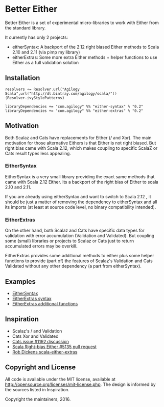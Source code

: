 # Better Either

Better Either is a set of experimental micro-libraries to work with Either from the standard library.

It currently has only 2 projects:

- eitherSyntax: A backport of the 2.12 right biased Either methods to Scala 2.10 and 2.11 (via pimp my library)
- eitherExtras: Some more extra Either methods + helper functions to use Either as a full validation solution

## Installation

```
resolvers += Resolver.url("Agilogy Scala",url("http://dl.bintray.com/agilogy/scala/"))(Resolver.ivyStylePatterns)

libraryDependencies += "com.agilogy" %% "either-syntax" % "0.2"
libraryDependencies += "com.agilogy" %% "either-extras" % "0.2"
```

## Motivation

Both Scalaz and Cats have replacements for Either (\/ and Xor). The main motivation for those alternative Eithers is
that Either is not right biased. But right bias came with Scala 2.12, which makes coupling to specific ScalaZ or
Cats result types less appealing.

### EitherSyntax

EitherSyntax is a very small library providing the exact same methods that came with Scala 2.12 Either. Its a backport
of the right bias of Either to scala 2.10 and 2.11.

If you are already using eitherSyntax and want to switch to Scala 2.12 , it should be just a matter of removing
the dependency to eitherSyntax and all its imports (at least at source code level, no binary compatibility intended).

### EitherExtras

On the other hand, both Scalaz and Cats have specific data types for validation with error accumulation (Validation and
Validated). But coupling some (small) libraries or projects to Scalaz or Cats just to return accumulated errors may be
overkill.

EitherExtras provides some additional methods to either plus some helper functions to provide (part of) the features of
Scalaz's Validation and Cats Validated without any other dependency (a part from eitherSyntax).

## Examples

- [EitherSyntax](either-syntax/src/test/scala/com/agilogy/either/EitherSyntaxTest.scala)
- [EitherExtras syntax](either-extras/src/test/scala/com/agilogy/either/extras/EitherExtrasSyntaxTest.scala)
- [EitherExtras additional functions](either-extras/src/test/scala/com/agilogy/either/extras/EitherExtrasTest.scala)

## Inspiration

- Scalaz's \/ and Validation
- Cats Xor and Validated
- [Cats issue #1192 discussion](https://github.com/typelevel/cats/issues/1192)
- [Scala Right-bias Either #5135 pull request](https://github.com/scala/scala/pull/5135)
- [Rob Dickens scala-either-extras](https://github.com/robcd/scala-either-extras)

## Copyright and License

All code is available under the MIT license, available at http://opensource.org/licenses/mit-license.php.
The design is informed by the sources listed in Inspiration.

Copyright the maintainers, 2016.
